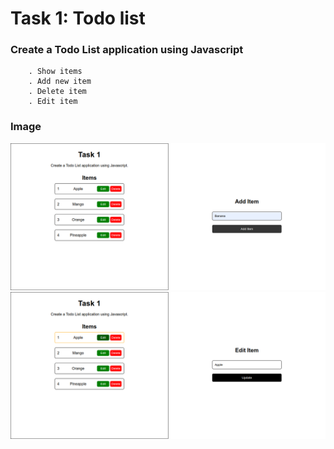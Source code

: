 # Task 1: Todo list

### Create a Todo List application using Javascript
        . Show items 
        . Add new item 
        . Delete item 
        . Edit item
    
### Image
![Todo List](./add-item.png)
![Todo List](./edit-item.png)